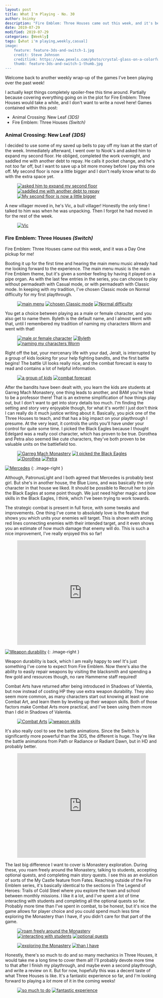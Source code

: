 ```yaml
---
layout: post
title: What I'm Playing - No. 30
author: bsinky
description: "Fire Emblem: Three Houses came out this week, and it's been great so far!"
date: 2019-07-29
modified: 2019-07-29
categories: [Weekly]
tags: [what i'm playing,weekly,casual]
image:
    feature: feature-3ds-and-switch-1.jpg
    credit: Steve Johnson
    creditlink: https://www.pexels.com/photo/crystal-glass-on-a-colorful-background-2179374/
    thumb: feature-3ds-and-switch-1-thumb.jpg
---
```


Welcome back to another weekly wrap-up of the games I've been playing over the
past week!

I actually kept things completely spoiler-free this time around. Partially
because covering everything going on in the plot for Fire Emblem: Three Houses
would take a while, and I don't want to write a novel here! Games contained
within this post:

 - Animal Crossing: New Leaf *(3DS)*
 - Fire Emblem: Three Houses *(Switch)*

<!--more-->

### Animal Crossing: New Leaf *(3DS)*

I decided to use some of my saved up bells to pay off my loan at the start of
the week. Immediately afterward, I went over to Nook's and asked him to expand
my second floor. He obliged, completed the work overnight, and saddled me with
another debt to repay. He calls it pocket change, and he's not *too* far off,
but I want to save up a bit more money before I pay this one off. My second
floor is now a little bigger and I don't really know what to do with the extra
space yet.

<figure class="third">
    <a href="https://i.imgur.com/tHWBxOm.png"><img src="https://i.imgur.com/tHWBxOmm.png" alt="asked him to expand my second floor"/></a>
    <a href="https://i.imgur.com/fy6Lczl.png"><img src="https://i.imgur.com/fy6Lczlm.png" alt="saddled me with another debt to repay"/></a>
    <a href="https://i.imgur.com/KxVcCF0.png"><img src="https://i.imgur.com/KxVcCF0m.png" alt="My second floor is now a little bigger"/></a>
</figure>

A new villager moved in, he's Vic, a bull villager! Honestly the only time I
talked to him was when he was unpacking. Then I forgot he had moved in for the
rest of the week.

<figure class="half center">
    <a href="https://i.imgur.com/nKl7qZo.png"><img src="https://i.imgur.com/nKl7qZom.png" alt="Vic"/>
    </a>
</figure>

### Fire Emblem: Three Houses *(Switch)*

Fire Emblem: Three Houses came out this week, and it was a Day One pickup for
me!

Booting it up for the first time and hearing the main menu music already had me
looking forward to the experience. The main menu music is the main Fire Emblem
theme, but it's given a somber feeling by having it played on a pipe organ. As
with the last few entries in the series, you can choose to play without
permadeath with Casual mode, or with permadeath with Classic mode. In keeping
with my tradition, I've chosen Classic mode on Normal difficulty for my first
playthrough.

<figure class="third">
    <a href="https://i.imgur.com/ta4leE0.jpg"><img src="https://i.imgur.com/ta4leE0m.jpg" alt="main menu"/></a>
    <a href="https://i.imgur.com/ypur0e7.jpg"><img src="https://i.imgur.com/ypur0e7m.jpg" alt="chosen Classic mode"/></a>
    <a href="https://i.imgur.com/j9QIVgH.jpg"><img src="https://i.imgur.com/j9QIVgHm.jpg" alt="Normal difficulty"/></a>
</figure>

You get a choice between playing as a male or female character, and you also get
to name them. Byleth is the default name, and I almost went with that, until I
remembered my tradition of naming my characters Worm and went with that!

<figure class="third">
    <a href="https://i.imgur.com/EghtWBH.jpg"><img src="https://i.imgur.com/EghtWBHm.jpg" alt="male or female character"/></a>
    <a href="https://i.imgur.com/2shb1sX.jpg"><img src="https://i.imgur.com/2shb1sXm.jpg" alt="Byleth"/></a>
    <a href="https://i.imgur.com/FO3mJ0z.jpg"><img src="https://i.imgur.com/FO3mJ0zm.jpg" alt="naming my characters Worm"/></a>
</figure>

Right off the bat, your mercenary life with your dad, Jeralt, is interrupted by
a group of kids looking for your help fighting bandits, and the first battle
begins! The battle UI looks really nice, and the combat forecast is easy to read
and contains a lot of helpful information.

<figure class="half">
    <a href="https://i.imgur.com/R9WaEqm.jpg"><img src="https://i.imgur.com/R9WaEqmm.jpg" alt="a group of kids"/></a>
    <a href="https://i.imgur.com/JLl2I61.jpg"><img src="https://i.imgur.com/JLl2I61m.jpg" alt="combat forecast"/></a>
</figure>

After the bandits have been dealt with, you learn the kids are students at
Garreg Mach Monastery, one thing leads to another, and BAM you're hired to be a
professor there! That is an extreme simplification of how things play out, but I
don't want to get into story details too much. I'm finding the setting and story
very enjoyable though, for what it's worth! I just don't think I can really do
it much justice writing about it. Basically, you pick one of the Three Houses to
teach, and that has a big impact on your playthrough I presume. At the very
least, it controls the units you'll have under your control for quite some time.
I picked the Black Eagles because I thought Edelgard was a really cool
character, which has proven to be true. Dorothea and Petra also seemed like cute
characters, they've both proven to be valuable units on the battlefield too.

<figure class="half">
    <a href="https://i.imgur.com/atkWRD5.jpg"><img src="https://i.imgur.com/atkWRD5m.jpg" alt="Garreg Mach Monastery"/></a>
    <a href="https://i.imgur.com/3WcbT6t.jpg"><img src="https://i.imgur.com/3WcbT6tm.jpg" alt="I picked the Black Eagles"/></a>
    <a href="https://i.imgur.com/EIyphOL.jpg"><img src="https://i.imgur.com/EIyphOLm.jpg" alt="Dorothea"/></a>
    <a href="https://i.imgur.com/K8OW5SC.jpg"><img src="https://i.imgur.com/K8OW5SCm.jpg" alt="Petra"/></a>
</figure>

[![Mercedes](https://i.imgur.com/sX3YYZHm.jpg)](https://i.imgur.com/sX3YYZH.jpg)
{: .image-right }

Although, PatronusLight and I both agreed that Mercedes is probably best girl.
But she's in another house, the Blue Lions, and was basically the only character
in that house we liked. It should be possible to Recruit her to join the Black
Eagles at some point though. We just need higher magic and bow skills in the
Black Eagles, I think, which I've been trying to work towards.

The strategic combat is present in full force, with some tweaks and
improvements. One thing I've come to absolutely love is the feature that shows
you which units your enemies will target. This is shown with arcing red lines
connecting enemies with their intended target, and it even shows you an estimate
of how much damage that enemy will do. This is such a nice improvement, I've
really enjoyed this so far!

<figure class="half center">
    <div style='position:relative; padding-bottom:calc(70.80% + 44px)'>
        <iframe src='https://gfycat.com/ifr/shypreciousarmyant' frameborder='0' scrolling='no' width='100%' height='100%' style='position:absolute;top:0;left:0;' allowfullscreen></iframe>
    </div>
</figure>

[![Weapon durability](https://i.imgur.com/fcezzI5m.jpg)](https://i.imgur.com/fcezzI5.jpg)
{: .image-right }

Weapon durability is back, which I am really happy to see! It's just something
I've come to expect from Fire Emblem. Now there's also the ability to easily
repair weapons by visiting the blacksmith and spending a few gold and resources
though, no rare Hammerne staff required!

Combat Arts have returned after being introduced in Shadows of Valentia, but now
instead of costing HP they use extra weapon durability. They also seem more
common, as many characters start out knowing at least one Combat Art, and learn
them by leveling up their weapon skills. Both of those factors make Combat Arts
more practical, and I've been using them more than I did in Shadows of Valentia.

<figure class="half">
    <a href="https://i.imgur.com/fhT9xjD.jpg"><img src="https://i.imgur.com/fhT9xjDm.jpg" alt="Combat Arts"/></a>
    <a href="https://i.imgur.com/rjmFPdV.jpg"><img src="https://i.imgur.com/rjmFPdVm.jpg" alt="weapon skills"/></a>
</figure>

It's also really cool to see the battle animations. Since the Switch is
significantly more powerful than the 3DS, the different is huge. They're like
the battle animations from Path or Radiance or Radiant Dawn, but in HD and
probably better.

<figure class="half center">
    <div style='position:relative; padding-bottom:calc(70.80% + 44px)'>
        <iframe src='https://gfycat.com/ifr/celebratedeagerinsect' frameborder='0' scrolling='no' width='100%' height='100%' style='position:absolute;top:0;left:0;' allowfullscreen></iframe>
    </div>
</figure>

The last big difference I want to cover is Monastery exploration. During these,
you roam freely around the Monastery, talking to students, accepting optional
quests, and completing main story quests. I see this as an evolution of sorts of
the My Castle feature from Fates. Reaching outside of the Fire Emblem series,
it's basically identical to the sections in The Legend of Heroes: Trails of Cold
Steel where you explore the town and school between monthly missions. I like it
a lot, and I've spent a lot of time interacting with students and completing all
the optional quests so far. Probably more time than I've spent in combat, to be
honest, but it's nice the game allows for player choice and you could spend much
less time exploring the Monastery than I have, if you didn't care for that part
of the game.

<figure class="third">
    <a href="https://i.imgur.com/Oq0zGeG.jpg"><img src="https://i.imgur.com/Oq0zGeGm.jpg" alt="roam freely around the Monastery"/></a>
    <a href="https://i.imgur.com/hiXVRnl.jpg"><img src="https://i.imgur.com/hiXVRnlm.jpg" alt="interacting with students"/></a>
    <a href="https://i.imgur.com/gp8oNdt.jpg"><img src="https://i.imgur.com/gp8oNdtm.jpg" alt="optional quests"/></a>
</figure>
<figure class="half">
    <a href="https://i.imgur.com/b8owfwa.jpg"><img src="https://i.imgur.com/b8owfwam.jpg" alt="exploring the Monastery"/></a>
    <a href="https://i.imgur.com/KYz91KN.jpg"><img src="https://i.imgur.com/KYz91KNm.jpg" alt="than I have"/></a>
</figure>

Honestly, there's so much to do and so many mechanics in Three Houses, it would
take me a long time to cover them all! I'll probably devote more time to that
after I finish my playthrough, and maybe even a second playthrough, and write a
review on it. But for now, hopefully this was a decent taste of what Three
Houses is like. It's a fantastic experience so far, and I'm looking forward to
playing a *lot* more of it in the coming weeks!

<figure class="half">
    <a href="https://i.imgur.com/bmMfiWF.jpg"><img src="https://i.imgur.com/bmMfiWFm.jpg" alt="so much to do"/></a>
    <a href="https://i.imgur.com/3badlTt.jpg"><img src="https://i.imgur.com/3badlTtm.jpg" alt="fantastic experience"/></a>
</figure>

